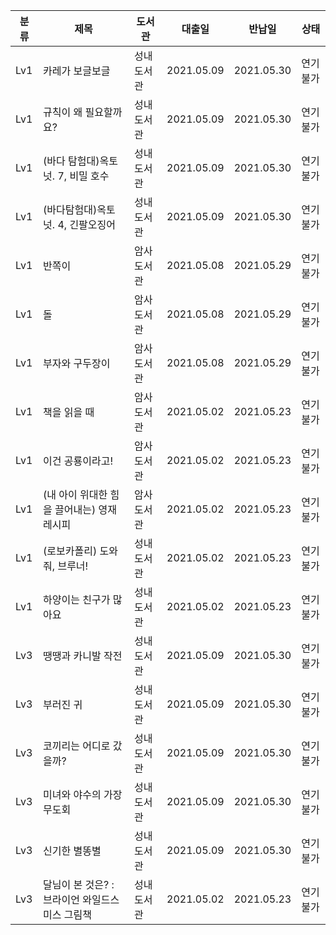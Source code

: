 |분류|제목|도서관|대출일|반납일|상태|
|--|--|--|--|--|--|
|Lv1|카레가 보글보글|성내도서관|2021.05.09|2021.05.30|연기불가|
|Lv1|규칙이 왜 필요할까요?|성내도서관|2021.05.09|2021.05.30|연기불가|
|Lv1|(바다 탐험대)옥토넛. 7, 비밀 호수|성내도서관|2021.05.09|2021.05.30|연기불가|
|Lv1|(바다탐험대)옥토넛. 4, 긴팔오징어|성내도서관|2021.05.09|2021.05.30|연기불가|
|Lv1|반쪽이|암사도서관|2021.05.08|2021.05.29|연기불가|
|Lv1|돌|암사도서관|2021.05.08|2021.05.29|연기불가|
|Lv1|부자와 구두장이|암사도서관|2021.05.08|2021.05.29|연기불가|
|Lv1|책을 읽을 때|암사도서관|2021.05.02|2021.05.23|연기불가|
|Lv1|이건 공룡이라고!|암사도서관|2021.05.02|2021.05.23|연기불가|
|Lv1|(내 아이 위대한 힘을 끌어내는) 영재 레시피|암사도서관|2021.05.02|2021.05.23|연기불가|
|Lv1|(로보카폴리) 도와줘, 브루너!|성내도서관|2021.05.02|2021.05.23|연기불가|
|Lv1|하양이는 친구가 많아요|성내도서관|2021.05.02|2021.05.23|연기불가|
|Lv3|땡땡과 카니발 작전|성내도서관|2021.05.09|2021.05.30|연기불가|
|Lv3|부러진 귀|성내도서관|2021.05.09|2021.05.30|연기불가|
|Lv3|코끼리는 어디로 갔을까?|성내도서관|2021.05.09|2021.05.30|연기불가|
|Lv3|미녀와 야수의 가장무도회|성내도서관|2021.05.09|2021.05.30|연기불가|
|Lv3|신기한 별똥별|성내도서관|2021.05.09|2021.05.30|연기불가|
|Lv3|달님이 본 것은? : 브라이언 와일드스미스 그림책|성내도서관|2021.05.02|2021.05.23|연기불가|
